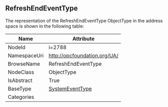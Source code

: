 <!-- objecttype -->
## RefreshEndEventType
  
<!-- end of text -->
The representation of the RefreshEndEventType ObjectType in the address space is shown in the following table:  

|Name|Attribute|
|---|---|
|NodeId|i=2788|
|NamespaceUri|http://opcfoundation.org/UA/|
|BrowseName|RefreshEndEventType|
|NodeClass|ObjectType|
|IsAbstract|True|
|BaseType|[SystemEventType](../../ObjectTypes/SystemEventType/readme.md)|
|Categories||

